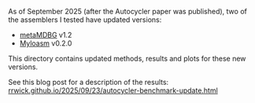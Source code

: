 As of September 2025 (after the Autocycler paper was published), two of the assemblers I tested have updated versions:
* [metaMDBG](https://github.com/GaetanBenoitDev/metaMDBG) v1.2
* [Myloasm](https://github.com/bluenote-1577/myloasm) v0.2.0

This directory contains updated methods, results and plots for these new versions.

See this blog post for a description of the results: [rrwick.github.io/2025/09/23/autocycler-benchmark-update.html](https://rrwick.github.io/2025/09/23/autocycler-benchmark-update.html)
